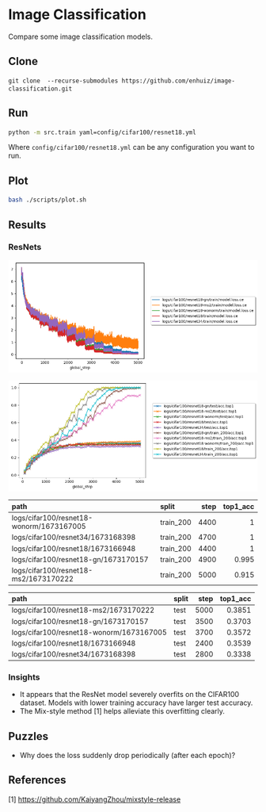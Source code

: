 # Image Classification

Compare some image classification models.

## Clone

```
git clone  --recurse-submodules https://github.com/enhuiz/image-classification.git
```

## Run

```bash
python -m src.train yaml=config/cifar100/resnet18.yml
```

Where `config/cifar100/resnet18.yml` can be any configuration you want to run.

## Plot

```bash
bash ./scripts/plot.sh
```

## Results

### ResNets

![](figures/loss.png)

![](figures/acc.top1.png)

| path                                     | split     | step | top1_acc |
| :--------------------------------------- | :-------- | ---: | -------: |
| logs/cifar100/resnet18-wonorm/1673167005 | train_200 | 4400 |        1 |
| logs/cifar100/resnet34/1673168398        | train_200 | 4700 |        1 |
| logs/cifar100/resnet18/1673166948        | train_200 | 4400 |        1 |
| logs/cifar100/resnet18-gn/1673170157     | train_200 | 4900 |    0.995 |
| logs/cifar100/resnet18-ms2/1673170222    | train_200 | 5000 |    0.915 |

| path                                     | split | step | top1_acc |
| :--------------------------------------- | :---- | ---: | -------: |
| logs/cifar100/resnet18-ms2/1673170222    | test  | 5000 |   0.3851 |
| logs/cifar100/resnet18-gn/1673170157     | test  | 3500 |   0.3703 |
| logs/cifar100/resnet18-wonorm/1673167005 | test  | 3700 |   0.3572 |
| logs/cifar100/resnet18/1673166948        | test  | 2400 |   0.3539 |
| logs/cifar100/resnet34/1673168398        | test  | 2800 |   0.3338 |

### Insights

- It appears that the ResNet model severely overfits on the CIFAR100 dataset. Models with lower training accuracy have larger test accuracy.
- The Mix-style method [1] helps alleviate this overfitting clearly.

## Puzzles

- Why does the loss suddenly drop periodically (after each epoch)?

## References

[1] https://github.com/KaiyangZhou/mixstyle-release
